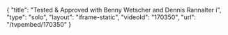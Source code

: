 {
    "title": "Tested & Approved with Benny Wetscher and Dennis Rannalter i",
    "type": "solo",
    "layout": "iframe-static",
    "videoId": "170350",
    "url": "\/tvpembed\/170350"
}